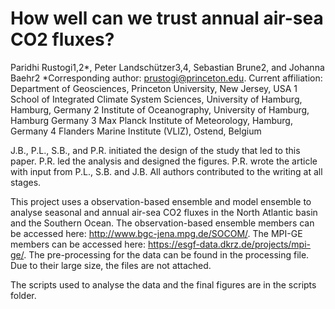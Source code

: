 # How well can we trust annual air-sea CO2 fluxes?


Paridhi Rustogi1,2*, Peter Landschützer3,4, Sebastian Brune2, and Johanna Baehr2
*Corresponding author: prustogi@princeton.edu.
Current affiliation: Department of Geosciences, Princeton University, New Jersey, USA
1 School of Integrated Climate System Sciences, University of Hamburg, Hamburg, Germany
2 Institute of Oceanography, University of Hamburg, Hamburg Germany
3 Max Planck Institute of Meteorology, Hamburg, Germany
4 Flanders Marine Institute (VLIZ), Ostend, Belgium

J.B., P.L., S.B., and P.R. initiated the design of the study that led to this paper. P.R. led the analysis and designed the figures. P.R. wrote the article with input from P.L., S.B. and J.B. All authors contributed to the writing at all stages.

This project uses a observation-based ensemble and model ensemble to analyse seasonal and annual air-sea CO2 fluxes in the North Atlantic basin and the Southern Ocean. The observation-based ensemble members can be accessed here: http://www.bgc-jena.mpg.de/SOCOM/. The MPI-GE members can be accessed here: https://esgf-data.dkrz.de/projects/mpi-ge/. The pre-processing for the data can be found in the processing file. Due to their large size, the files are not attached.

The scripts used to analyse the data and the final figures are in the scripts folder.
